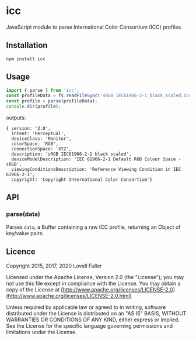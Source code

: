 # icc

JavaScript module to parse International Color Consortium (ICC) profiles.

## Installation

	npm install icc

## Usage

```javascript
import { parse } from 'icc';
const profileData = fs.readFileSync('sRGB_IEC61966-2-1_black_scaled.icc');
const profile = parse(profileData);
console.dir(profile);
```
outputs:
```
{ version: '2.0',
  intent: 'Perceptual',
  deviceClass: 'Monitor',
  colorSpace: 'RGB',
  connectionSpace: 'XYZ',
  description: 'sRGB IEC61966-2-1 black scaled',
  deviceModelDescription: 'IEC 61966-2-1 Default RGB Colour Space - sRGB',
  viewingConditionsDescription: 'Reference Viewing Condition in IEC 61966-2-1',
  copyright: 'Copyright International Color Consortium'}
```

## API

### parse(data)

Parses `data`, a Buffer containing a raw ICC profile, returning an Object of key/value pairs.

## Licence

Copyright 2015, 2017, 2020 Lovell Fuller

Licensed under the Apache License, Version 2.0 (the "License");
you may not use this file except in compliance with the License.
You may obtain a copy of the License at
[http://www.apache.org/licenses/LICENSE-2.0](http://www.apache.org/licenses/LICENSE-2.0.html)

Unless required by applicable law or agreed to in writing,
software distributed under the License is distributed on an "AS IS" BASIS,
WITHOUT WARRANTIES OR CONDITIONS OF ANY KIND, either express or implied.
See the License for the specific language governing permissions and limitations under the License.

